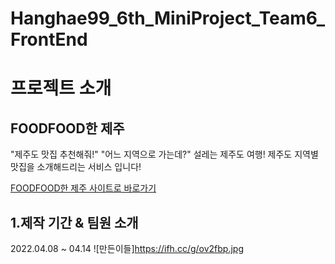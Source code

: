# Hanghae99_6th_MiniProject_Team6_FrontEnd

# 프로젝트 소개

## FOODFOOD한 제주
"제주도 맛집 추천해줘!" "어느 지역으로 가는데?"
설레는 제주도 여행! 제주도 지역별 맛집을 소개해드리는 서비스 입니다! 

[FOODFOOD한 제주 사이트로 바로가기](http:///)
##  1.제작 기간 & 팀원 소개
2022.04.08 ~ 04.14
![만든이들]https://ifh.cc/g/ov2fbp.jpg
